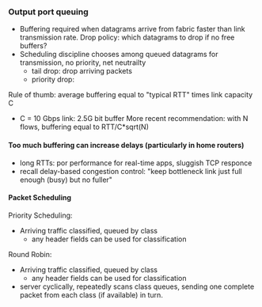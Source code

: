 ### Output port queuing
- Buffering required when datagrams arrive from fabric faster than link transmission rate. Drop policy: which datagrams to drop if no free buffers?
- Scheduling discipline chooses among queued datagrams for transmission, no priority, net neutrailty
	- tail drop: drop arriving packets
	- priority drop:

Rule of thumb: average buffering equal to "typical RTT" times link capacity C
- C = 10 Gbps link: 2.5G bit buffer
More recent recommendation: with N flows, buffering equal to RTT/C\*sqrt(N)
#### Too much buffering can increase delays (particularly in home routers)
- long RTTs: por performance for real-time apps, sluggish TCP responce
- recall delay-based congestion control: "keep bottleneck link just full enough (busy) but no fuller"

#### Packet Scheduling
Priority Scheduling:
- Arriving traffic classified, queued by class
	- any header fields can be used for classification

Round Robin:
- Arriving traffic classified, queued by class
	- any header fields can be used for classification
- server cyclically, repeatedly scans class queues, sending one complete packet from each class (if available) in turn. 